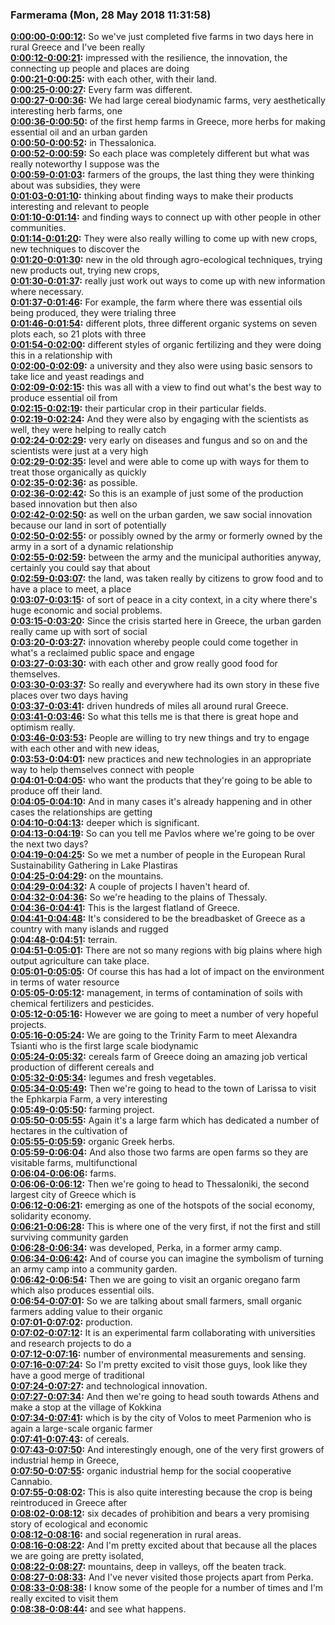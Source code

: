 ### Farmerama  (Mon, 28 May 2018 11:31:58)
**[0:00:00-0:00:12](https://soundcloud.com/farmerama-radio/pavlos-and-olly#t=0:00:00):**  So we've just completed five farms in two days here in rural Greece and I've been really  
**[0:00:12-0:00:21](https://soundcloud.com/farmerama-radio/pavlos-and-olly#t=0:00:12):**  impressed with the resilience, the innovation, the connecting up people and places are doing  
**[0:00:21-0:00:25](https://soundcloud.com/farmerama-radio/pavlos-and-olly#t=0:00:21):**  with each other, with their land.  
**[0:00:25-0:00:27](https://soundcloud.com/farmerama-radio/pavlos-and-olly#t=0:00:25):**  Every farm was different.  
**[0:00:27-0:00:36](https://soundcloud.com/farmerama-radio/pavlos-and-olly#t=0:00:27):**  We had large cereal biodynamic farms, very aesthetically interesting herb farms, one  
**[0:00:36-0:00:50](https://soundcloud.com/farmerama-radio/pavlos-and-olly#t=0:00:36):**  of the first hemp farms in Greece, more herbs for making essential oil and an urban garden  
**[0:00:50-0:00:52](https://soundcloud.com/farmerama-radio/pavlos-and-olly#t=0:00:50):**  in Thessalonica.  
**[0:00:52-0:00:59](https://soundcloud.com/farmerama-radio/pavlos-and-olly#t=0:00:52):**  So each place was completely different but what was really noteworthy I suppose was the  
**[0:00:59-0:01:03](https://soundcloud.com/farmerama-radio/pavlos-and-olly#t=0:00:59):**  farmers of the groups, the last thing they were thinking about was subsidies, they were  
**[0:01:03-0:01:10](https://soundcloud.com/farmerama-radio/pavlos-and-olly#t=0:01:03):**  thinking about finding ways to make their products interesting and relevant to people  
**[0:01:10-0:01:14](https://soundcloud.com/farmerama-radio/pavlos-and-olly#t=0:01:10):**  and finding ways to connect up with other people in other communities.  
**[0:01:14-0:01:20](https://soundcloud.com/farmerama-radio/pavlos-and-olly#t=0:01:14):**  They were also really willing to come up with new crops, new techniques to discover the  
**[0:01:20-0:01:30](https://soundcloud.com/farmerama-radio/pavlos-and-olly#t=0:01:20):**  new in the old through agro-ecological techniques, trying new products out, trying new crops,  
**[0:01:30-0:01:37](https://soundcloud.com/farmerama-radio/pavlos-and-olly#t=0:01:30):**  really just work out ways to come up with new information where necessary.  
**[0:01:37-0:01:46](https://soundcloud.com/farmerama-radio/pavlos-and-olly#t=0:01:37):**  For example, the farm where there was essential oils being produced, they were trialing three  
**[0:01:46-0:01:54](https://soundcloud.com/farmerama-radio/pavlos-and-olly#t=0:01:46):**  different plots, three different organic systems on seven plots each, so 21 plots with three  
**[0:01:54-0:02:00](https://soundcloud.com/farmerama-radio/pavlos-and-olly#t=0:01:54):**  different styles of organic fertilizing and they were doing this in a relationship with  
**[0:02:00-0:02:09](https://soundcloud.com/farmerama-radio/pavlos-and-olly#t=0:02:00):**  a university and they also were using basic sensors to take lice and yeast readings and  
**[0:02:09-0:02:15](https://soundcloud.com/farmerama-radio/pavlos-and-olly#t=0:02:09):**  this was all with a view to find out what's the best way to produce essential oil from  
**[0:02:15-0:02:19](https://soundcloud.com/farmerama-radio/pavlos-and-olly#t=0:02:15):**  their particular crop in their particular fields.  
**[0:02:19-0:02:24](https://soundcloud.com/farmerama-radio/pavlos-and-olly#t=0:02:19):**  And they were also by engaging with the scientists as well, they were helping to really catch  
**[0:02:24-0:02:29](https://soundcloud.com/farmerama-radio/pavlos-and-olly#t=0:02:24):**  very early on diseases and fungus and so on and the scientists were just at a very high  
**[0:02:29-0:02:35](https://soundcloud.com/farmerama-radio/pavlos-and-olly#t=0:02:29):**  level and were able to come up with ways for them to treat those organically as quickly  
**[0:02:35-0:02:36](https://soundcloud.com/farmerama-radio/pavlos-and-olly#t=0:02:35):**  as possible.  
**[0:02:36-0:02:42](https://soundcloud.com/farmerama-radio/pavlos-and-olly#t=0:02:36):**  So this is an example of just some of the production based innovation but then also  
**[0:02:42-0:02:50](https://soundcloud.com/farmerama-radio/pavlos-and-olly#t=0:02:42):**  as well on the urban garden, we saw social innovation because our land in sort of potentially  
**[0:02:50-0:02:55](https://soundcloud.com/farmerama-radio/pavlos-and-olly#t=0:02:50):**  or possibly owned by the army or formerly owned by the army in a sort of a dynamic relationship  
**[0:02:55-0:02:59](https://soundcloud.com/farmerama-radio/pavlos-and-olly#t=0:02:55):**  between the army and the municipal authorities anyway, certainly you could say that about  
**[0:02:59-0:03:07](https://soundcloud.com/farmerama-radio/pavlos-and-olly#t=0:02:59):**  the land, was taken really by citizens to grow food and to have a place to meet, a place  
**[0:03:07-0:03:15](https://soundcloud.com/farmerama-radio/pavlos-and-olly#t=0:03:07):**  of sort of peace in a city context, in a city where there's huge economic and social problems.  
**[0:03:15-0:03:20](https://soundcloud.com/farmerama-radio/pavlos-and-olly#t=0:03:15):**  Since the crisis started here in Greece, the urban garden really came up with sort of social  
**[0:03:20-0:03:27](https://soundcloud.com/farmerama-radio/pavlos-and-olly#t=0:03:20):**  innovation whereby people could come together in what's a reclaimed public space and engage  
**[0:03:27-0:03:30](https://soundcloud.com/farmerama-radio/pavlos-and-olly#t=0:03:27):**  with each other and grow really good food for themselves.  
**[0:03:30-0:03:37](https://soundcloud.com/farmerama-radio/pavlos-and-olly#t=0:03:30):**  So really and everywhere had its own story in these five places over two days having  
**[0:03:37-0:03:41](https://soundcloud.com/farmerama-radio/pavlos-and-olly#t=0:03:37):**  driven hundreds of miles all around rural Greece.  
**[0:03:41-0:03:46](https://soundcloud.com/farmerama-radio/pavlos-and-olly#t=0:03:41):**  So what this tells me is that there is great hope and optimism really.  
**[0:03:46-0:03:53](https://soundcloud.com/farmerama-radio/pavlos-and-olly#t=0:03:46):**  People are willing to try new things and try to engage with each other and with new ideas,  
**[0:03:53-0:04:01](https://soundcloud.com/farmerama-radio/pavlos-and-olly#t=0:03:53):**  new practices and new technologies in an appropriate way to help themselves connect with people  
**[0:04:01-0:04:05](https://soundcloud.com/farmerama-radio/pavlos-and-olly#t=0:04:01):**  who want the products that they're going to be able to produce off their land.  
**[0:04:05-0:04:10](https://soundcloud.com/farmerama-radio/pavlos-and-olly#t=0:04:05):**  And in many cases it's already happening and in other cases the relationships are getting  
**[0:04:10-0:04:13](https://soundcloud.com/farmerama-radio/pavlos-and-olly#t=0:04:10):**  deeper which is significant.  
**[0:04:13-0:04:19](https://soundcloud.com/farmerama-radio/pavlos-and-olly#t=0:04:13):**  So can you tell me Pavlos where we're going to be over the next two days?  
**[0:04:19-0:04:25](https://soundcloud.com/farmerama-radio/pavlos-and-olly#t=0:04:19):**  So we met a number of people in the European Rural Sustainability Gathering in Lake Plastiras  
**[0:04:25-0:04:29](https://soundcloud.com/farmerama-radio/pavlos-and-olly#t=0:04:25):**  on the mountains.  
**[0:04:29-0:04:32](https://soundcloud.com/farmerama-radio/pavlos-and-olly#t=0:04:29):**  A couple of projects I haven't heard of.  
**[0:04:32-0:04:36](https://soundcloud.com/farmerama-radio/pavlos-and-olly#t=0:04:32):**  So we're heading to the plains of Thessaly.  
**[0:04:36-0:04:41](https://soundcloud.com/farmerama-radio/pavlos-and-olly#t=0:04:36):**  This is the largest flatland of Greece.  
**[0:04:41-0:04:48](https://soundcloud.com/farmerama-radio/pavlos-and-olly#t=0:04:41):**  It's considered to be the breadbasket of Greece as a country with many islands and rugged  
**[0:04:48-0:04:51](https://soundcloud.com/farmerama-radio/pavlos-and-olly#t=0:04:48):**  terrain.  
**[0:04:51-0:05:01](https://soundcloud.com/farmerama-radio/pavlos-and-olly#t=0:04:51):**  There are not so many regions with big plains where high output agriculture can take place.  
**[0:05:01-0:05:05](https://soundcloud.com/farmerama-radio/pavlos-and-olly#t=0:05:01):**  Of course this has had a lot of impact on the environment in terms of water resource  
**[0:05:05-0:05:12](https://soundcloud.com/farmerama-radio/pavlos-and-olly#t=0:05:05):**  management, in terms of contamination of soils with chemical fertilizers and pesticides.  
**[0:05:12-0:05:16](https://soundcloud.com/farmerama-radio/pavlos-and-olly#t=0:05:12):**  However we are going to meet a number of very hopeful projects.  
**[0:05:16-0:05:24](https://soundcloud.com/farmerama-radio/pavlos-and-olly#t=0:05:16):**  We are going to the Trinity Farm to meet Alexandra Tsianti who is the first large scale biodynamic  
**[0:05:24-0:05:32](https://soundcloud.com/farmerama-radio/pavlos-and-olly#t=0:05:24):**  cereals farm of Greece doing an amazing job vertical production of different cereals and  
**[0:05:32-0:05:34](https://soundcloud.com/farmerama-radio/pavlos-and-olly#t=0:05:32):**  legumes and fresh vegetables.  
**[0:05:34-0:05:49](https://soundcloud.com/farmerama-radio/pavlos-and-olly#t=0:05:34):**  Then we're going to head to the town of Larissa to visit the Ephkarpia Farm, a very interesting  
**[0:05:49-0:05:50](https://soundcloud.com/farmerama-radio/pavlos-and-olly#t=0:05:49):**  farming project.  
**[0:05:50-0:05:55](https://soundcloud.com/farmerama-radio/pavlos-and-olly#t=0:05:50):**  Again it's a large farm which has dedicated a number of hectares in the cultivation of  
**[0:05:55-0:05:59](https://soundcloud.com/farmerama-radio/pavlos-and-olly#t=0:05:55):**  organic Greek herbs.  
**[0:05:59-0:06:04](https://soundcloud.com/farmerama-radio/pavlos-and-olly#t=0:05:59):**  And also those two farms are open farms so they are visitable farms, multifunctional  
**[0:06:04-0:06:06](https://soundcloud.com/farmerama-radio/pavlos-and-olly#t=0:06:04):**  farms.  
**[0:06:06-0:06:12](https://soundcloud.com/farmerama-radio/pavlos-and-olly#t=0:06:06):**  Then we're going to head to Thessaloniki, the second largest city of Greece which is  
**[0:06:12-0:06:21](https://soundcloud.com/farmerama-radio/pavlos-and-olly#t=0:06:12):**  emerging as one of the hotspots of the social economy, solidarity economy.  
**[0:06:21-0:06:28](https://soundcloud.com/farmerama-radio/pavlos-and-olly#t=0:06:21):**  This is where one of the very first, if not the first and still surviving community garden  
**[0:06:28-0:06:34](https://soundcloud.com/farmerama-radio/pavlos-and-olly#t=0:06:28):**  was developed, Perka, in a former army camp.  
**[0:06:34-0:06:42](https://soundcloud.com/farmerama-radio/pavlos-and-olly#t=0:06:34):**  And of course you can imagine the symbolism of turning an army camp into a community garden.  
**[0:06:42-0:06:54](https://soundcloud.com/farmerama-radio/pavlos-and-olly#t=0:06:42):**  Then we are going to visit an organic oregano farm which also produces essential oils.  
**[0:06:54-0:07:01](https://soundcloud.com/farmerama-radio/pavlos-and-olly#t=0:06:54):**  So we are talking about small farmers, small organic farmers adding value to their organic  
**[0:07:01-0:07:02](https://soundcloud.com/farmerama-radio/pavlos-and-olly#t=0:07:01):**  production.  
**[0:07:02-0:07:12](https://soundcloud.com/farmerama-radio/pavlos-and-olly#t=0:07:02):**  It is an experimental farm collaborating with universities and research projects to do a  
**[0:07:12-0:07:16](https://soundcloud.com/farmerama-radio/pavlos-and-olly#t=0:07:12):**  number of environmental measurements and sensing.  
**[0:07:16-0:07:24](https://soundcloud.com/farmerama-radio/pavlos-and-olly#t=0:07:16):**  So I'm pretty excited to visit those guys, look like they have a good merge of traditional  
**[0:07:24-0:07:27](https://soundcloud.com/farmerama-radio/pavlos-and-olly#t=0:07:24):**  and technological innovation.  
**[0:07:27-0:07:34](https://soundcloud.com/farmerama-radio/pavlos-and-olly#t=0:07:27):**  And then we're going to head south towards Athens and make a stop at the village of Kokkina  
**[0:07:34-0:07:41](https://soundcloud.com/farmerama-radio/pavlos-and-olly#t=0:07:34):**  which is by the city of Volos to meet Parmenion who is again a large-scale organic farmer  
**[0:07:41-0:07:43](https://soundcloud.com/farmerama-radio/pavlos-and-olly#t=0:07:41):**  of cereals.  
**[0:07:43-0:07:50](https://soundcloud.com/farmerama-radio/pavlos-and-olly#t=0:07:43):**  And interestingly enough, one of the very first growers of industrial hemp in Greece,  
**[0:07:50-0:07:55](https://soundcloud.com/farmerama-radio/pavlos-and-olly#t=0:07:50):**  organic industrial hemp for the social cooperative Cannabio.  
**[0:07:55-0:08:02](https://soundcloud.com/farmerama-radio/pavlos-and-olly#t=0:07:55):**  This is also quite interesting because the crop is being reintroduced in Greece after  
**[0:08:02-0:08:12](https://soundcloud.com/farmerama-radio/pavlos-and-olly#t=0:08:02):**  six decades of prohibition and bears a very promising story of ecological and economic  
**[0:08:12-0:08:16](https://soundcloud.com/farmerama-radio/pavlos-and-olly#t=0:08:12):**  and social regeneration in rural areas.  
**[0:08:16-0:08:22](https://soundcloud.com/farmerama-radio/pavlos-and-olly#t=0:08:16):**  And I'm pretty excited about that because all the places we are going are pretty isolated,  
**[0:08:22-0:08:27](https://soundcloud.com/farmerama-radio/pavlos-and-olly#t=0:08:22):**  mountains, deep in valleys, off the beaten track.  
**[0:08:27-0:08:33](https://soundcloud.com/farmerama-radio/pavlos-and-olly#t=0:08:27):**  And I've never visited those projects apart from Perka.  
**[0:08:33-0:08:38](https://soundcloud.com/farmerama-radio/pavlos-and-olly#t=0:08:33):**  I know some of the people for a number of times and I'm really excited to visit them  
**[0:08:38-0:08:44](https://soundcloud.com/farmerama-radio/pavlos-and-olly#t=0:08:38):**  and see what happens.  